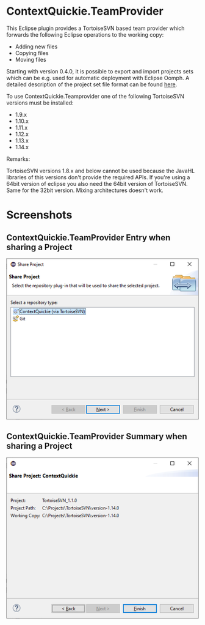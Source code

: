 # ContextQuickie.TeamProvider
This Eclipse plugin provides a TortoiseSVN based team provider which forwards the following Eclipse operations to the working copy:
- Adding new files
- Copying files
- Moving files

Starting with version 0.4.0, it is possible to export and import projects sets which can be e.g. used for automatic deployment with Eclipse Oomph. A detailed description of the project set file format can be found [here](Team-Project-Set-File-Format).

To use ContextQuickie.Teamprovider one of the following TortoiseSVN versions must be installed:
- 1.9.x
- 1.10.x
- 1.11.x
- 1.12.x
- 1.13.x
- 1.14.x

Remarks:

TortoiseSVN versions 1.8.x and below cannot be used because the JavaHL libraries of this versions don't provide the required APIs.
If you're using a 64bit version of eclipse you also need the 64bit version of TortoiseSVN. Same for the 32bit version. Mixing architectures doesn't work.

# Screenshots

## ContextQuickie.TeamProvider Entry when sharing a Project

![ContextQuickie.TeamProvider Entry when sharing a Project](https://github.com/RolandoMagico/ContextQuickie.TeamProvider/raw/main/Images/ShareProject.png)

## ContextQuickie.TeamProvider Summary when sharing a Project

![ContextQuickie.TeamProvider Entry when sharing a Project](https://github.com/RolandoMagico/ContextQuickie.TeamProvider/raw/main/Images/ShareProject2.png)
